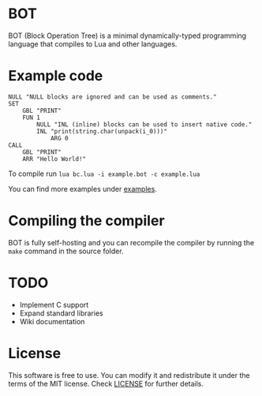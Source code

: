 # BOT
BOT (Block Operation Tree) is a minimal dynamically-typed programming language that compiles to Lua and other languages.
# Example code
```
NULL "NULL blocks are ignored and can be used as comments."
SET
	GBL "PRINT"
	FUN 1
		NULL "INL (inline) blocks can be used to insert native code."
		INL "print(string.char(unpack(i_0)))"
			ARG 0
CALL
	GBL "PRINT"
	ARR "Hello World!"
```
To compile run ``lua bc.lua -i example.bot -c example.lua``

You can find more examples under [examples](examples).
# Compiling the compiler
BOT is fully self-hosting and you can recompile the compiler by running the ``make`` command in the source folder.
# TODO
- Implement C support
- Expand standard libraries
- Wiki documentation
# License
This software is free to use. You can modify it and redistribute it under the terms of the 
MIT license. Check [LICENSE](LICENSE) for further details.
